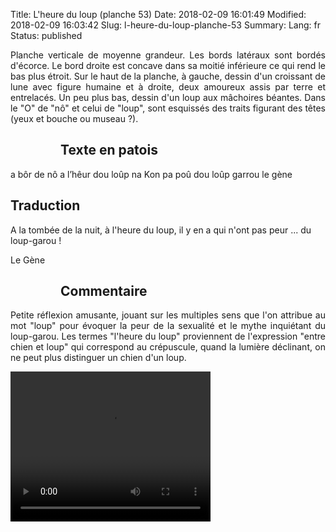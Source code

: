 Title: L'heure du loup (planche 53)
Date: 2018-02-09 16:01:49
Modified: 2018-02-09 16:03:42
Slug: l-heure-du-loup-planche-53
Summary: 
Lang: fr
Status: published

<p style="text-align:justify;">Planche verticale de moyenne grandeur. Les bords latéraux sont bordés d'écorce. Le bord droite est concave dans sa moitié inférieure ce qui rend le bas plus étroit. Sur le haut de la planche, à gauche, dessin d'un croissant de lune avec figure humaine et à droite, deux amoureux assis par terre et entrelacés. Un peu plus bas, dessin d'un loup aux mâchoires béantes. Dans le "O" de "nô" et celui de "loup", sont esquissés des traits figurant des têtes (yeux et bouche ou museau ?). </p>

<figure class="image-block" style="float: left;">
  <img alt="" src="{static}/images/planche_53.png">
  <figcaption style="max-width: 280px"></figcaption>
</figure>

## Texte en patois
a  bôr de  nô a  l’hêur  dou  loûp na  Kon  pa  poû  dou  loûp  garrou                     le  gène
<figure class="image-block" style="float: right;">
  <img alt="" src="{static}/images/planche_53_dessin_amoureux.png">
  <figcaption style="max-width: 231px"></figcaption>
</figure>


## Traduction
A la tombée de la nuit, à l'heure du loup, il y en a qui n'ont pas peur ... du loup-garou !

Le Gène

<figure class="image-block" style="float: left;">
  <img alt="" src="{static}/images/planche_53-dessin_loup.png">
  <figcaption style="max-width: 220px"></figcaption>
</figure>


## Commentaire
<p style="text-align:justify;">Petite réflexion amusante, jouant sur les multiples sens que l'on attribue au mot "loup" pour évoquer la peur de la sexualité et le mythe inquiétant du loup-garou.
Les termes "l'heure du loup" proviennent de l'expression "entre chien et loup" qui correspond au crépuscule, quand la lumière déclinant, on ne peut plus distinguer un chien d'un loup.</p>



<video width="320" height="240" controls>
  <source src="https://d1njpgd0ygatdn.cloudfront.net/video_53.mp4" type="video/mp4">
</video>
